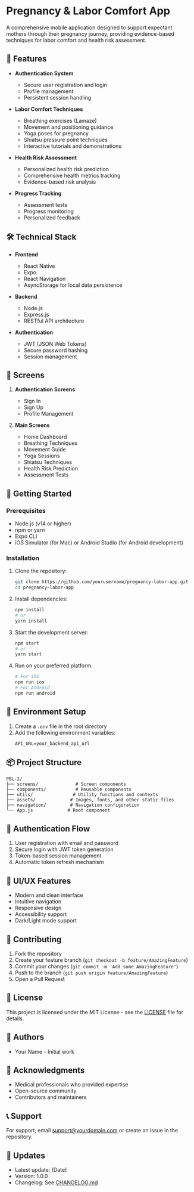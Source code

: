 # Pregnancy & Labor Comfort App

A comprehensive mobile application designed to support expectant mothers through their pregnancy journey, providing evidence-based techniques for labor comfort and health risk assessment.

## 🌟 Features

- **Authentication System**
  - Secure user registration and login
  - Profile management
  - Persistent session handling

- **Labor Comfort Techniques**
  - Breathing exercises (Lamaze)
  - Movement and positioning guidance
  - Yoga poses for pregnancy
  - Shiatsu pressure point techniques
  - Interactive tutorials and demonstrations

- **Health Risk Assessment**
  - Personalized health risk prediction
  - Comprehensive health metrics tracking
  - Evidence-based risk analysis

- **Progress Tracking**
  - Assessment tests
  - Progress monitoring
  - Personalized feedback

## 🛠️ Technical Stack

- **Frontend**
  - React Native
  - Expo
  - React Navigation
  - AsyncStorage for local data persistence

- **Backend**
  - Node.js
  - Express.js
  - RESTful API architecture

- **Authentication**
  - JWT (JSON Web Tokens)
  - Secure password hashing
  - Session management

## 📱 Screens

1. **Authentication Screens**
   - Sign In
   - Sign Up
   - Profile Management

2. **Main Screens**
   - Home Dashboard
   - Breathing Techniques
   - Movement Guide
   - Yoga Sessions
   - Shiatsu Techniques
   - Health Risk Prediction
   - Assessment Tests

## 🚀 Getting Started

### Prerequisites

- Node.js (v14 or higher)
- npm or yarn
- Expo CLI
- iOS Simulator (for Mac) or Android Studio (for Android development)

### Installation

1. Clone the repository:
   ```bash
   git clone https://github.com/yourusername/pregnancy-labor-app.git
   cd pregnancy-labor-app
   ```

2. Install dependencies:
   ```bash
   npm install
   # or
   yarn install
   ```

3. Start the development server:
   ```bash
   npm start
   # or
   yarn start
   ```

4. Run on your preferred platform:
   ```bash
   # For iOS
   npm run ios
   # For Android
   npm run android
   ```

## 🔧 Environment Setup

1. Create a `.env` file in the root directory
2. Add the following environment variables:
   ```
   API_URL=your_backend_api_url
   ```

## 📦 Project Structure

```
PBL-2/
├── screens/              # Screen components
├── components/           # Reusable components
├── utils/               # Utility functions and contexts
├── assets/             # Images, fonts, and other static files
├── navigation/         # Navigation configuration
└── App.js             # Root component
```

## 🔐 Authentication Flow

1. User registration with email and password
2. Secure login with JWT token generation
3. Token-based session management
4. Automatic token refresh mechanism

## 🎨 UI/UX Features

- Modern and clean interface
- Intuitive navigation
- Responsive design
- Accessibility support
- Dark/Light mode support

## 🤝 Contributing

1. Fork the repository
2. Create your feature branch (`git checkout -b feature/AmazingFeature`)
3. Commit your changes (`git commit -m 'Add some AmazingFeature'`)
4. Push to the branch (`git push origin feature/AmazingFeature`)
5. Open a Pull Request

## 📝 License

This project is licensed under the MIT License - see the [LICENSE](LICENSE) file for details.

## 👥 Authors

- Your Name - Initial work

## 🙏 Acknowledgments

- Medical professionals who provided expertise
- Open-source community
- Contributors and maintainers

## 📞 Support

For support, email support@yourdomain.com or create an issue in the repository.

## 🔄 Updates

- Latest update: [Date]
- Version: 1.0.0
- Changelog: See [CHANGELOG.md](CHANGELOG.md)
